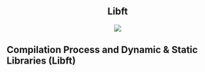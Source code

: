 <h2 align="center">Libft</h2>
<p align="center">
  <img loading="lazy" src="https://img.shields.io/static/v1?label=Status&message=concluded&color=7159c1&style=for-the-badge&logo=ghost"/>
</p>

## Compilation Process and Dynamic & Static Libraries (Libft)
